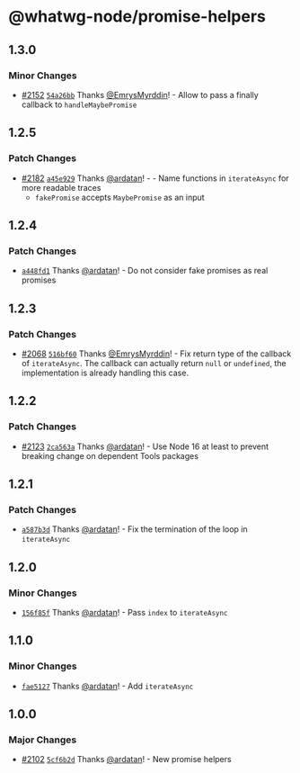 # @whatwg-node/promise-helpers

## 1.3.0

### Minor Changes

- [#2152](https://github.com/ardatan/whatwg-node/pull/2152)
  [`54a26bb`](https://github.com/ardatan/whatwg-node/commit/54a26bb5c568fdd43945c0050889c1413ebf9391)
  Thanks [@EmrysMyrddin](https://github.com/EmrysMyrddin)! - Allow to pass a finally callback to
  `handleMaybePromise`

## 1.2.5

### Patch Changes

- [#2182](https://github.com/ardatan/whatwg-node/pull/2182)
  [`a45e929`](https://github.com/ardatan/whatwg-node/commit/a45e9290cdc110392d9175d2780c96ad4fd31727)
  Thanks [@ardatan](https://github.com/ardatan)! - - Name functions in `iterateAsync` for more
  readable traces
  - `fakePromise` accepts `MaybePromise` as an input

## 1.2.4

### Patch Changes

- [`a448fd1`](https://github.com/ardatan/whatwg-node/commit/a448fd130ace70f5c65e8ad5a28846a7af8d9777)
  Thanks [@ardatan](https://github.com/ardatan)! - Do not consider fake promises as real promises

## 1.2.3

### Patch Changes

- [#2068](https://github.com/ardatan/whatwg-node/pull/2068)
  [`516bf60`](https://github.com/ardatan/whatwg-node/commit/516bf60b55babd57e1721d404a01c526ec218acf)
  Thanks [@EmrysMyrddin](https://github.com/EmrysMyrddin)! - Fix return type of the callback of
  `iterateAsync`. The callback can actually return `null` or `undefined`, the implementation is
  already handling this case.

## 1.2.2

### Patch Changes

- [#2123](https://github.com/ardatan/whatwg-node/pull/2123)
  [`2ca563a`](https://github.com/ardatan/whatwg-node/commit/2ca563a205d12fa6f0bfe2fec39c838b757f7319)
  Thanks [@ardatan](https://github.com/ardatan)! - Use Node 16 at least to prevent breaking change
  on dependent Tools packages

## 1.2.1

### Patch Changes

- [`a587b3d`](https://github.com/ardatan/whatwg-node/commit/a587b3dd1e8a5791ee01ce90d96d3527e0091f99)
  Thanks [@ardatan](https://github.com/ardatan)! - Fix the termination of the loop in `iterateAsync`

## 1.2.0

### Minor Changes

- [`156f85f`](https://github.com/ardatan/whatwg-node/commit/156f85f0de1c43ee62f745132f315f3dc5b9a42b)
  Thanks [@ardatan](https://github.com/ardatan)! - Pass `index` to `iterateAsync`

## 1.1.0

### Minor Changes

- [`fae5127`](https://github.com/ardatan/whatwg-node/commit/fae5127a1de3aa76c8b1ff21cba9ce7901d47584)
  Thanks [@ardatan](https://github.com/ardatan)! - Add `iterateAsync`

## 1.0.0

### Major Changes

- [#2102](https://github.com/ardatan/whatwg-node/pull/2102)
  [`5cf6b2d`](https://github.com/ardatan/whatwg-node/commit/5cf6b2dbc589f4330c5efdee96356f48e438ae9e)
  Thanks [@ardatan](https://github.com/ardatan)! - New promise helpers
